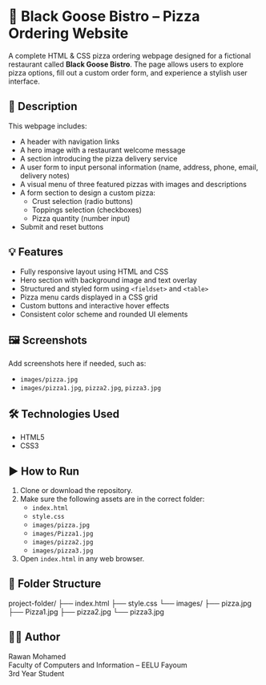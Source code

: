 # 🍕 Black Goose Bistro – Pizza Ordering Website

A complete HTML & CSS pizza ordering webpage designed for a fictional restaurant called **Black Goose Bistro**. The page allows users to explore pizza options, fill out a custom order form, and experience a stylish user interface.

## 📄 Description

This webpage includes:

- A header with navigation links
- A hero image with a restaurant welcome message
- A section introducing the pizza delivery service
- A user form to input personal information (name, address, phone, email, delivery notes)
- A visual menu of three featured pizzas with images and descriptions
- A form section to design a custom pizza:
  - Crust selection (radio buttons)
  - Toppings selection (checkboxes)
  - Pizza quantity (number input)
- Submit and reset buttons

## 💡 Features

- Fully responsive layout using HTML and CSS
- Hero section with background image and text overlay
- Structured and styled form using `<fieldset>` and `<table>`
- Pizza menu cards displayed in a CSS grid
- Custom buttons and interactive hover effects
- Consistent color scheme and rounded UI elements

## 🖼️ Screenshots

Add screenshots here if needed, such as:
- `images/pizza.jpg`
- `images/pizza1.jpg`, `pizza2.jpg`, `pizza3.jpg`

## 🛠️ Technologies Used

- HTML5
- CSS3

## ▶️ How to Run

1. Clone or download the repository.
2. Make sure the following assets are in the correct folder:
   - `index.html`
   - `style.css`
   - `images/pizza.jpg`
   - `images/Pizza1.jpg`
   - `images/pizza2.jpg`
   - `images/pizza3.jpg`
3. Open `index.html` in any web browser.

## 📁 Folder Structure

project-folder/
├── index.html
├── style.css
└── images/
├── pizza.jpg
├── Pizza1.jpg
├── pizza2.jpg
└── pizza3.jpg

## 👩‍💻 Author

Rawan Mohamed  
Faculty of Computers and Information – EELU Fayoum  
3rd Year Student